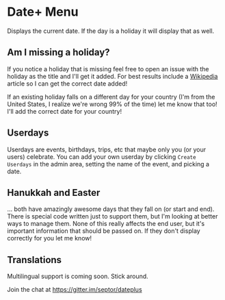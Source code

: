 # Date+ Menu

Displays the current date. If the day is a holiday it will display that as well.

## Am I missing a holiday?

If you notice a holiday that is missing feel free to open an issue with the holiday as the title and I'll get it added. For best results include a [Wikipedia](http://en.wikipedia.org/wiki/Main_Page) article so I can get the correct date added!

If an existing holiday falls on a different day for your country (I'm from the United States, I realize we're wrong 99% of the time) let me know that too! I'll add the correct date for your country!

## Userdays

Userdays are events, birthdays, trips, etc that maybe only you (or your users) celebrate. You can add your own userday by clicking `Create Userdays` in the admin area, setting the name of the event, and picking a date.

## Hanukkah and Easter

... both have amazingly awesome days that they fall on (or start and end). There is special code written just to support them, but I'm looking at better ways to manage them. None of this really affects the end user, but it's important information that should be passed on. If they don't display correctly for you let me know!

## Translations

Multilingual support is coming soon. Stick around.

Join the chat at https://gitter.im/septor/dateplus
